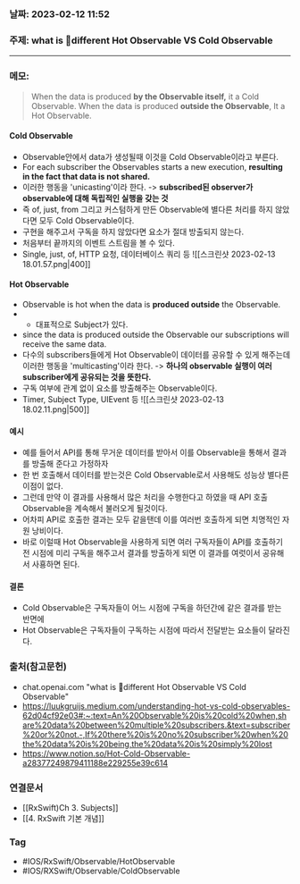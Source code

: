 ### 날짜: 2023-02-12 11:52

### 주제: what is different Hot Observable VS Cold Observable
---
### 메모: 
> When the data is produced **by the Observable itself,** it a Cold Observable.
> When the data is produced **outside the Observable**, It a Hot Observable.
#### Cold Observable 
- Observable안에서 data가 생성될때 이것을 Cold Observable이라고 부른다.
-  For each subscriber the Observables starts a new execution, **resulting in the fact that data is not shared.**
- 이러한 행동을 'unicasting'이라 한다. -> **subscribed된 observer가 observable에 대해 독립적인 실행을 갖는 것**
- 즉 of, just, from 그리고 커스텀하게 만든 Observable에 별다른 처리를 하지 않았다면 모두 Cold Observable이다.
- 구현을 해주고서 구독을 하지 않았다면 요소가 절대 방출되지 않는다. 
- 처음부터 끝까지의 이벤트 스트림을 볼 수 있다. 
- Single, just, of, HTTP 요청, 데이터베이스 쿼리 등
![[스크린샷 2023-02-13 18.01.57.png|400]]
#### Hot Observable
- Observable is hot when the data is **produced outside** the Observable. 
- -   대표적으로 Subject가 있다.
- since the data is produced outside the Observable our subscriptions will receive the same data. 
- 다수의 subscribers들에게 Hot Observable이 데이터를 공유할 수 있게 해주는데 이러한 행동을 'multicasting'이라 한다. -> **하나의 observable 실행이 여러 subscriber에게 공유되는 것을 뜻한다.** 
- 구독 여부에 관계 없이 요소를 방출해주는 Observable이다. 
- Timer, Subject Type, UIEvent 등 
![[스크린샷 2023-02-13 18.02.11.png|500]]
#### 예시 
- 예를 들어서 API를 통해 무거운 데이터를 받아서 이를 Observable을 통해서 결과를 방출해 준다고 가정하자 
- 한 번 호출해서 데이터를 받는것은 Cold Observable로서 사용해도 성능상 별다른 이점이 없다. 
- 그런데 만약 이 결과를 사용해서 많은 처리을 수행한다고 하였을 때 API 호출 Observable을 계속해서 불러오게 될것이다. 
- 어차피 API로 호출한 결과는 모두 같을탠데 이를 여러번 호출하게 되면 치명적인 자원 낭비이다. 
- 바로 이럴때 Hot Observable을 사용하게 되면 여러 구독자들이 API를 호출하기 전 시점에 미리 구독을 해주고서 결과를 방출하게 되면 이 결과를 여럿이서 공유해서 사횽하면 된다. 
#### 결론 
- Cold Observable은 구독자들이 어느 시점에 구독을 하던간에 같은 결과를 받는 반면에 
- Hot Observable은 구독자들이 구독하는 시점에 따라서 전달받는 요소들이 달라진다.

### 출처(참고문헌) 
- chat.openai.com "what is different Hot Observable VS Cold Observable"
- https://luukgruijs.medium.com/understanding-hot-vs-cold-observables-62d04cf92e03#:~:text=An%20Observable%20is%20cold%20when,share%20data%20between%20multiple%20subscribers.&text=subscriber%20or%20not.-,If%20there%20is%20no%20subscriber%20when%20the%20data%20is%20being,the%20data%20is%20simply%20lost
- https://www.notion.so/Hot-Cold-Observable-a28377249879411188e229255e39c614

### 연결문서 
- [[RxSwift)Ch 3. Subjects]]
- [[4. RxSwift 기본 개념]]

### Tag
- #IOS/RxSwift/Observable/HotObservable 
- #IOS/RXSwift/Observable/ColdObservable